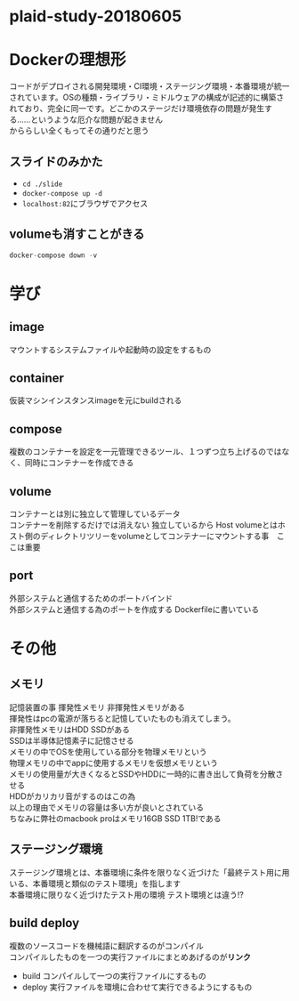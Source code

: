 # plaid-study-20180605

# Dockerの理想形
コードがデプロイされる開発環境・CI環境・ステージング環境・本番環境が統一されています。OSの種類・ライブラリ・ミドルウェアの構成が記述的に構築されており、完全に同一です。どこかのステージだけ環境依存の問題が発生する……というような厄介な問題が起きません  
かららしい全くもってその通りだと思う


スライドのみかた
------------

* `cd ./slide`
* `docker-compose up -d`
* `localhost:82`にブラウザでアクセス

## volumeも消すことがきる
```php
docker-compose down -v
```
# 学び

## image
マウントするシステムファイルや起動時の設定をするもの
## container
仮装マシンインスタンスimageを元にbuildされる
## compose
複数のコンテナーを設定を一元管理できるツール、１つずつ立ち上げるのではなく、同時にコンテナーを作成できる
## volume
コンテナーとは別に独立して管理しているデータ  
コンテナーを削除するだけでは消えない 独立しているから
Host volumeとはホスト側のディレクトリツリーをvolumeとしてコンテナーにマウントする事　ここは重要
## port
外部システムと通信するためのポートバインド  
外部システムと通信する為のポートを作成する Dockerfileに書いている


# その他
## メモリ
記憶装置の事 揮発性メモリ 非揮発性メモリがある  
揮発性はpcの電源が落ちると記憶していたものも消えてしまう。  
非揮発性メモリはHDD SSDがある  
SSDは半導体記憶素子に記憶させる  
メモリの中でOSを使用している部分を物理メモリという  
物理メモリの中でappに使用するメモリを仮想メモリという  
メモリの使用量が大きくなるとSSDやHDDに一時的に書き出して負荷を分散させる  
HDDがカリカリ音がするのはこの為  
以上の理由でメモリの容量は多い方が良いとされている  
ちなみに弊社のmacbook proはメモリ16GB SSD 1TB!である  

## ステージング環境
ステージング環境とは、本番環境に条件を限りなく近づけた「最終テスト用に用いる、本番環境と類似のテスト環境」を指します  
本番環境に限りなく近づけたテスト用の環境 テスト環境とは違う!?  

## build deploy
複数のソースコードを機械語に翻訳するのがコンパイル  
コンパイルしたものを一つの実行ファイルにまとめあげるのが**リンク**  
- build コンパイルして一つの実行ファイルにするもの
- deploy 実行ファイルを環境に合わせて実行できるようにするもの  


